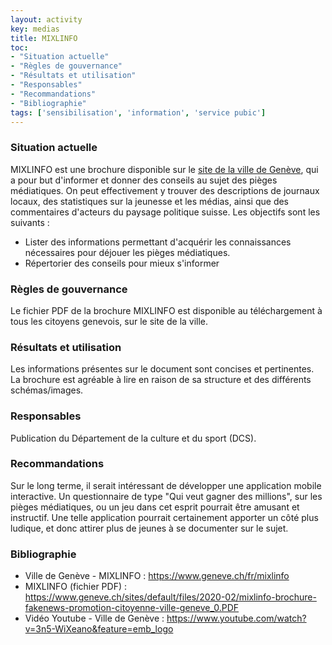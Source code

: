 ```yaml
---
layout: activity
key: medias
title: MIXLINFO
toc:
- "Situation actuelle"
- "Règles de gouvernance"
- "Résultats et utilisation"
- "Responsables"
- "Recommandations"
- "Bibliographie"
tags: ['sensibilisation', 'information', 'service pubic']
---
```


### Situation actuelle

MIXLINFO est une brochure disponible sur le [site de la ville de Genève](https://www.geneve.ch/fr/mixlinfo), qui a pour but d'informer et donner des conseils au sujet des pièges médiatiques.
On peut effectivement y trouver des descriptions de journaux locaux, des statistiques sur la jeunesse et les médias, ainsi que des commentaires d'acteurs du paysage politique suisse. Les objectifs sont les suivants :

 - Lister des informations permettant d'acquérir les connaissances nécessaires pour déjouer les pièges médiatiques. 
 - Répertorier des conseils pour mieux s'informer

### Règles de gouvernance

Le fichier PDF de la brochure MIXLINFO est disponible au téléchargement à tous les citoyens genevois, sur le site de la ville.  

### Résultats et utilisation

Les informations présentes sur le document sont concises et pertinentes. La brochure est agréable à lire en raison de sa structure et des différents schémas/images.

### Responsables

Publication du Département de la culture et du sport (DCS).

### Recommandations

Sur le long terme, il serait intéressant de développer une application mobile interactive. Un questionnaire de type "Qui veut gagner des millions", sur les pièges médiatiques, ou un jeu dans cet esprit pourrait être amusant et instructif.
Une telle application pourrait certainement apporter un côté plus ludique, et donc attirer plus de jeunes à se documenter sur le sujet.

### Bibliographie

 - Ville de Genève - MIXLINFO : https://www.geneve.ch/fr/mixlinfo
 - MIXLINFO (fichier PDF) : https://www.geneve.ch/sites/default/files/2020-02/mixlinfo-brochure-fakenews-promotion-citoyenne-ville-geneve_0.PDF
 - Vidéo Youtube - Ville de Genève : https://www.youtube.com/watch?v=3n5-WiXeano&feature=emb_logo